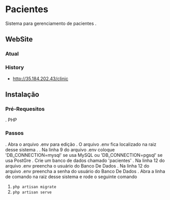 # Pacientes
Sistema para gerenciamento de pacientes .
## WebSite
### Atual
### History
* http://35.184.202.43/clinic
## Instalação
### Pré-Requesitos
. PHP
### Passos
. Abra o arquivo .env para edição . O arquivo .env fica localizado na raiz desse sistema .
. Na linha 9 do arquivo .env coloque 'DB_CONNECTION=mysql' se usa MySQL ou 'DB_CONNECTION=pgsql' se usa PostGre
. Crie um banco de dados chamado 'pacientes'
. Na linha 12 do arquivo .env preencha o usuário do Banco De Dados
. Na linha 12 do arquivo .env preencha a senha do usuário do Banco De Dados
. Abra a linha de comando na raiz desse sistema e rode o seguinte comando
1. `php artisan migrate`
2. `php artisan serve`
